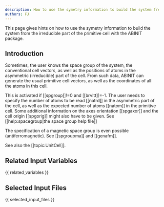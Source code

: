 ```yaml
---
description: How to use the symetry information to build the system from the irreducible part of the primitive cell
authors: FJ
---
```


This page gives hints on how to use the symetry information to build the system from the irreducible part of
the primitive cell with the ABINIT package.

## Introduction

Sometimes, the user knows the space group of the system, the conventional cell
vectors, as well as the positions of atoms in the asymmetric (irreducible)
part of the cell. From such data, ABINIT can generate the usual primitive cell
vectors, as well as the coordinates of all the atoms in this cell.

This is activated if [[spgroup]]!=0 and [[brvltt]]=-1. The user needs to
specify the number of atoms to be read [[natrd]] in the asymmetric part of the
cell, as well as the expected number of atoms [[natom]] in the primitive cell.
Some additional information on the axes orientation [[spgaxor]] and the cell
origin [[spgorig]] might also have to be given. 
See [[help:spacegroup|the space group help file]]

The specification of a magnetic space group is even possible
(antiferromagnetic). See [[spgroupma]] and [[genafm]].

See also the [[topic:UnitCell]].


## Related Input Variables

{{ related_variables }}

## Selected Input Files

{{ selected_input_files }}

